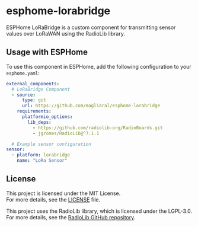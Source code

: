 # esphome-lorabridge

ESPHome LoRaBridge is a custom component for transmitting sensor values over LoRaWAN using the RadioLib library.

## Usage with ESPHome

To use this component in ESPHome, add the following configuration to your `esphome.yaml`:

```yaml
external_components:
  # LoRaBridge Component
  - source:
      type: git
      url: https://github.com/magliaral/esphome-lorabridge
    requirements:
      platformio_options:
        lib_deps:
          - https://github.com/radiolib-org/RadioBoards.git
          - jgromes/RadioLib@^7.1.1

  # Example sensor configuration
sensor:
  - platform: lorabridge
    name: "LoRa Sensor"
```

## License
This project is licensed under the MIT License.<br>
For more details, see the [LICENSE](LICENSE) file.

This project uses the RadioLib library, which is licensed under the LGPL-3.0.<br>
For more details, see the [RadioLib GitHub repository](https://github.com/jgromes/RadioLib).
